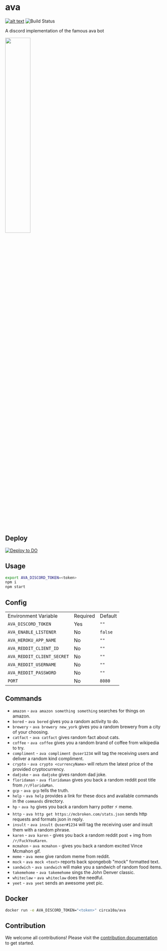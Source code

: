 # ava

[![alt text](https://img.shields.io/badge/Invite%20To-Discord%20-blue)](https://discord.com/api/oauth2/authorize?client_id=876487225716662302&permissions=34359863296&scope=bot)
![Build Status](https://github.com/circa10a/ava/workflows/deploy/badge.svg)

A discord implementation of the famous ava bot

<img src="https://i.imgur.com/XbO6CSl.jpg" width="40%" height="40%"/>

## Deploy

[![Deploy to DO](https://mp-assets1.sfo2.digitaloceanspaces.com/deploy-to-do/do-btn-blue.svg)](https://cloud.digitalocean.com/apps/new?repo=https://github.com/circa10a/ava/tree/main)

## Usage

```bash
export AVA_DISCORD_TOKEN=<token>
npm i
npm start
```

## Config

|                            |          |         |
|----------------------------|----------|---------|
| Environment Variable       | Required | Default |
| `AVA_DISCORD_TOKEN`        | Yes      | `""`    |
| `AVA_ENABLE_LISTENER`      | No       | `false` |
| `AVA_HEROKU_APP_NAME`      | No       | `""`    |
| `AVA_REDDIT_CLIENT_ID`     | No       | `""`    |
| `AVA_REDDIT_CLIENT_SECRET` | No       | `""`    |
| `AVA_REDDIT_USERNAME`      | No       | `""`    |
| `AVA_REDDIT_PASSWORD`      | No       | `""`    |
| `PORT`                     | No       | `8080`  |

## Commands

- `amazon` - `ava amazon something something` searches for things on amazon.
- `bored` - `ava bored` gives you a random activity to do.
- `brewery` - `ava brewery new_york` gives you a random brewery from a city of your choosing.
- `catfact` - `ava catfact` gives random fact about cats.
- `coffee` - `ava coffee` gives you a random brand of coffee from wikipedia to try.
- `compliment` - `ava compliment @user1234` will tag the receiving users and deliver a random kind compliment.
- `crypto` - `ava crypto <currencyName>` will return the latest price of the provided cryptocurrency.
- `dadjoke` - `ava dadjoke` gives random dad joke.
- `floridaman` - `ava floridaman` gives you back a random reddit post title from `/r/FloridaMan`.
- `gcp` - `ava gcp` tells the truth.
- `help` - `ava help` provides a link for these docs and available commands in the `commands` directory.
- `hp` - `ava hp` gives you back a random harry potter ⚡ meme.
- `http` - `ava http get https://mcbroken.com/stats.json` sends http requests and formats json in reply.
- `insult` - `ava insult @user#1234` will tag the receiving user and insult them with a random phrase.
- `karen` - `ava karen` - gives you back a random reddit post + img from `/r/FuckYouKaren`.
- `mcmahon` - `ava mcmahon` - gives you back a random excited Vince Mcmahon gif.
- `meme` - `ava meme` give random meme from reddit.
- `mock` - `ava mock <text>` reports back spongebob "mock" formatted text.
- `sandwich` - `ava sandwich` will make you a sandwich of random food items.
- `takemehome` - `ava takemehome` sings the John Denver classic.
- `whiteclaw` - `ava whiteclaw` does the needful.
- `yeet` - `ava yeet` sends an awesome yeet pic.

## Docker

```bash
docker run -e AVA_DISCORD_TOKEN="<token>" circa10a/ava
```

## Contribution

We welcome all contributions! Please visit the [contribution documentation](docs/CONTRIBUTION.md) to get started.